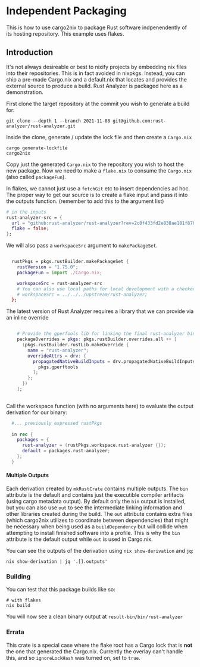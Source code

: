 # Independent Packaging

This is how to use cargo2nix to package Rust software indpenendently of its
hosting repository.  This example uses flakes.

## Introduction

It's not always desireable or best to nixify projects by embedding nix files
into their repositories. This is in fact avoided in nixpkgs. Instead, you can
ship a pre-made Cargo.nix and a default.nix that locates and provides the
external source to produce a build.  Rust Analyzer is packaged here as a
demonstration.

First clone the target repository at the commit you wish to generate a build
for:

```shell
git clone --depth 1 --branch 2021-11-08 git@github.com:rust-analyzer/rust-analyzer.git 
```

Inside the clone, generate / update the lock file and then create a `Cargo.nix`

```shell
cargo generate-lockfile
cargo2nix
```

Copy just the generated `Cargo.nix` to the repository you wish to host the new
package. Now we need to make a `flake.nix` to consume the `Cargo.nix` (also
called `packageFun`).

In flakes, we cannot just use a `fetchGit` etc to insert dependencies ad hoc.
The proper way to get our source is to create a flake input and pass it into the
outputs function.  (remember to add this to the argument list)

```nix
# in the inputs
rust-analyzer-src = {
  url = "github:rust-analyzer/rust-analyzer?rev=2c0f433fd2e838ae181f87019b6f1fefe33c6f54";
  flake = false;
};

```

We will also pass a `workspaceSrc` argument to `makePackageSet`.

```nix

  rustPkgs = pkgs.rustBuilder.makePackageSet {
    rustVersion = "1.75.0";
    packageFun = import ./Cargo.nix;

    workspaceSrc = rust-analyzer-src
    # You can also use local paths for local development with a checked out copy
    # workspaceSrc = ../../../upstream/rust-analyzer;
  };

```

The latest version of Rust Analyzer requires a library that we can provide via
an inline override

```nix

    # Provide the gperfools lib for linking the final rust-analyzer binary
    packageOverrides = pkgs: pkgs.rustBuilder.overrides.all ++ [
      (pkgs.rustBuilder.rustLib.makeOverride {
        name = "rust-analyzer";
        overrideAttrs = drv: {
          propagatedNativeBuildInputs = drv.propagatedNativeBuildInputs or [ ] ++ [
            pkgs.gperftools
          ];
        };
      })
    ];
    
```

Call the workspace function (with no arguments here) to evaluate the output
derivation for our binary:

```nix
  #... previously expressed rustPkgs
  
  in rec {
    packages = {
      rust-analyzer = (rustPkgs.workspace.rust-analyzer {});
      default = packages.rust-analyzer;
    };
  }
```

#### Multiple Outputs

Each derivation created by `mkRustCrate` contains multiple outputs.  The `bin`
attribute is the default and contains just the executible compiler artifacts
(using cargo metadata output).  By default only the `bin` output is installed,
but you can also use `out` to see the intermediate linking information and other
libraries created during the build. The `out` attribute contains extra files
(which cargo2nix utilizes to coordinate between dependencies) that might be
necessary when being used as a `buildDependency` but will collide when
attempting to install finished software into a profile.  This is why the `bin`
attribute is the default output while `out` is used in Cargo.nix.

You can see the outputs of the derivation using `nix show-derivation` and `jq`:
```
nix show-derivation | jq '.[].outputs'
```

### Building

You can test that this package builds like so:

```
# with flakes
nix build
```

You will now see a clean binary output at `result-bin/bin/rust-analyzer`

### Errata

This crate is a special case where the flake root has a Cargo.lock that is
**not** the one that generated the Cargo.nix.  Currently the overlay can't
handle this, and so `ignoreLockHash` was turned on, set to `true`.

